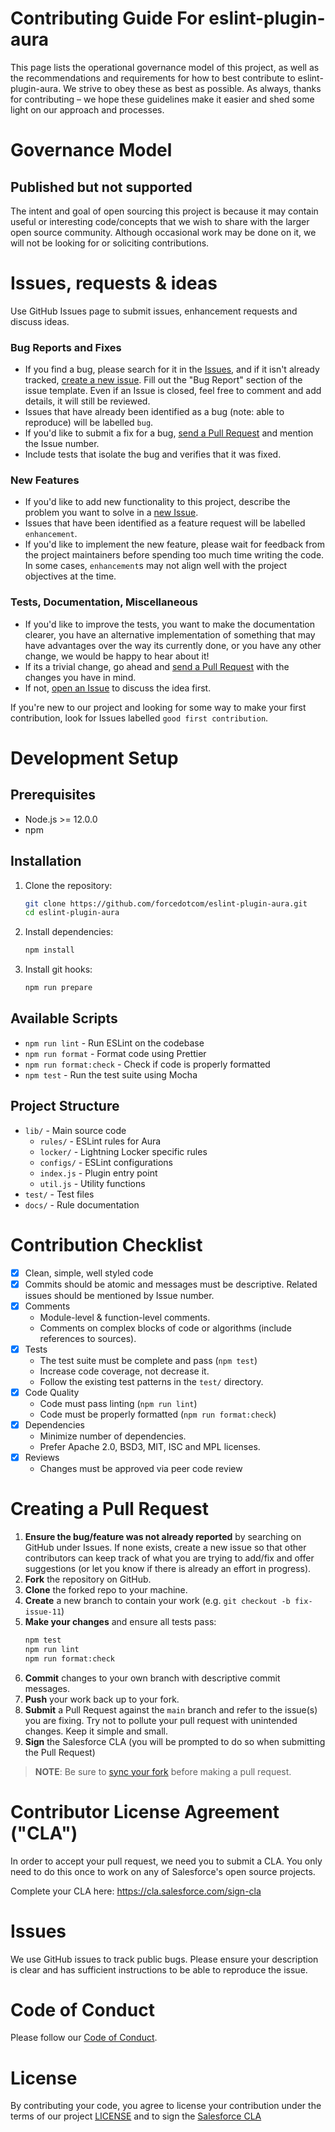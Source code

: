 # Contributing Guide For eslint-plugin-aura

This page lists the operational governance model of this project, as well as the recommendations and requirements for how to best contribute to eslint-plugin-aura. We strive to obey these as best as possible. As always, thanks for contributing – we hope these guidelines make it easier and shed some light on our approach and processes.

# Governance Model

## Published but not supported

The intent and goal of open sourcing this project is because it may contain useful or interesting code/concepts that we wish to share with the larger open source community. Although occasional work may be done on it, we will not be looking for or soliciting contributions.

# Issues, requests & ideas

Use GitHub Issues page to submit issues, enhancement requests and discuss ideas.

### Bug Reports and Fixes

- If you find a bug, please search for it in the [Issues](https://github.com/forcedotcom/eslint-plugin-aura/issues), and if it isn't already tracked,
  [create a new issue](https://github.com/forcedotcom/eslint-plugin-aura/issues/new). Fill out the "Bug Report" section of the issue template. Even if an Issue is closed, feel free to comment and add details, it will still
  be reviewed.
- Issues that have already been identified as a bug (note: able to reproduce) will be labelled `bug`.
- If you'd like to submit a fix for a bug, [send a Pull Request](#creating_a_pull_request) and mention the Issue number.
- Include tests that isolate the bug and verifies that it was fixed.

### New Features

- If you'd like to add new functionality to this project, describe the problem you want to solve in a [new Issue](https://github.com/forcedotcom/eslint-plugin-aura/issues/new).
- Issues that have been identified as a feature request will be labelled `enhancement`.
- If you'd like to implement the new feature, please wait for feedback from the project
  maintainers before spending too much time writing the code. In some cases, `enhancement`s may
  not align well with the project objectives at the time.

### Tests, Documentation, Miscellaneous

- If you'd like to improve the tests, you want to make the documentation clearer, you have an
  alternative implementation of something that may have advantages over the way its currently
  done, or you have any other change, we would be happy to hear about it!
- If its a trivial change, go ahead and [send a Pull Request](#creating_a_pull_request) with the changes you have in mind.
- If not, [open an Issue](https://github.com/forcedotcom/eslint-plugin-aura/issues/new) to discuss the idea first.

If you're new to our project and looking for some way to make your first contribution, look for
Issues labelled `good first contribution`.

# Development Setup

## Prerequisites

- Node.js >= 12.0.0
- npm

## Installation

1. Clone the repository:

   ```bash
   git clone https://github.com/forcedotcom/eslint-plugin-aura.git
   cd eslint-plugin-aura
   ```

2. Install dependencies:

   ```bash
   npm install
   ```

3. Install git hooks:
   ```bash
   npm run prepare
   ```

## Available Scripts

- `npm run lint` - Run ESLint on the codebase
- `npm run format` - Format code using Prettier
- `npm run format:check` - Check if code is properly formatted
- `npm test` - Run the test suite using Mocha

## Project Structure

- `lib/` - Main source code
  - `rules/` - ESLint rules for Aura
  - `locker/` - Lightning Locker specific rules
  - `configs/` - ESLint configurations
  - `index.js` - Plugin entry point
  - `util.js` - Utility functions
- `test/` - Test files
- `docs/` - Rule documentation

# Contribution Checklist

- [x] Clean, simple, well styled code
- [x] Commits should be atomic and messages must be descriptive. Related issues should be mentioned by Issue number.
- [x] Comments
  - Module-level & function-level comments.
  - Comments on complex blocks of code or algorithms (include references to sources).
- [x] Tests
  - The test suite must be complete and pass (`npm test`)
  - Increase code coverage, not decrease it.
  - Follow the existing test patterns in the `test/` directory.
- [x] Code Quality
  - Code must pass linting (`npm run lint`)
  - Code must be properly formatted (`npm run format:check`)
- [x] Dependencies
  - Minimize number of dependencies.
  - Prefer Apache 2.0, BSD3, MIT, ISC and MPL licenses.
- [x] Reviews
  - Changes must be approved via peer code review

# Creating a Pull Request

1. **Ensure the bug/feature was not already reported** by searching on GitHub under Issues. If none exists, create a new issue so that other contributors can keep track of what you are trying to add/fix and offer suggestions (or let you know if there is already an effort in progress).
2. **Fork** the repository on GitHub.
3. **Clone** the forked repo to your machine.
4. **Create** a new branch to contain your work (e.g. `git checkout -b fix-issue-11`)
5. **Make your changes** and ensure all tests pass:
   ```bash
   npm test
   npm run lint
   npm run format:check
   ```
6. **Commit** changes to your own branch with descriptive commit messages.
7. **Push** your work back up to your fork.
8. **Submit** a Pull Request against the `main` branch and refer to the issue(s) you are fixing. Try not to pollute your pull request with unintended changes. Keep it simple and small.
9. **Sign** the Salesforce CLA (you will be prompted to do so when submitting the Pull Request)

> **NOTE**: Be sure to [sync your fork](https://help.github.com/articles/syncing-a-fork/) before making a pull request.

# Contributor License Agreement ("CLA")

In order to accept your pull request, we need you to submit a CLA. You only need
to do this once to work on any of Salesforce's open source projects.

Complete your CLA here: <https://cla.salesforce.com/sign-cla>

# Issues

We use GitHub issues to track public bugs. Please ensure your description is
clear and has sufficient instructions to be able to reproduce the issue.

# Code of Conduct

Please follow our [Code of Conduct](CODE_OF_CONDUCT.md).

# License

By contributing your code, you agree to license your contribution under the terms of our project [LICENSE](LICENSE) and to sign the [Salesforce CLA](https://cla.salesforce.com/sign-cla)
